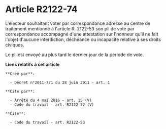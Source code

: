 # Article R2122-74

L'électeur souhaitant voter par correspondance adresse au centre de traitement mentionné à l'article R. 2122-53 son pli de
vote par correspondance accompagné d'une attestation sur l'honneur qu'il ne fait l'objet d'aucune interdiction, déchéance ou
incapacité relative à ses droits civiques. 

Le pli est envoyé au plus tard le dernier jour de la période de vote.

**Liens relatifs à cet article**

	**Créé par**:

	  - Décret n°2011-771 du 28 juin 2011 - art. 1

	**Cité par**:

	  - Arrêté du 4 mai 2016 - art. 15 (V)
	  - Code du travail - art. R2122-72 (V)

	**Cite**:

	  - Code du travail - art. R2122-53
